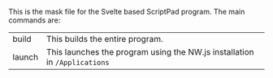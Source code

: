 This is the mask file for the Svelte based ScriptPad program. The main 
commands are:

|     |        |
| --- | ------ |
| build | This builds the entire program. |
| launch | This launches the program using the NW.js installation in `/Applications` |


